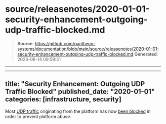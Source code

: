 # source/releasenotes/2020-01-01-security-enhancement-outgoing-udp-traffic-blocked.md

> **Source**: https://github.com/pantheon-systems/documentation/blob/main/source/releasenotes/2020-01-01-security-enhancement-outgoing-udp-traffic-blocked.md
> **Generated**: 2025-08-14 09:59:51

---

---
title: "Security Enhancement: Outgoing UDP Traffic Blocked"
published_date: "2020-01-01"
categories: [infrastructure, security]
---
Most [UDP traffic](https://en.wikipedia.org/wiki/User_Datagram_Protocol) originating from the platform has now [been blocked](/guides/platform-considerations/platform-security#udp) in order to prevent platform abuse.
